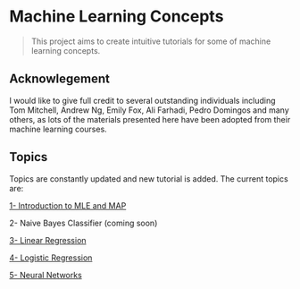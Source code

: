 # Machine Learning Concepts
> This project aims to create intuitive tutorials for some of machine learning concepts.


## Acknowlegement

I would like to give full credit to several outstanding individuals including Tom Mitchell, Andrew Ng, Emily Fox, Ali Farhadi, Pedro Domingos and many others, as lots of the materials presented here have been adopted from their machine learning courses.

## Topics
Topics are constantly updated and new tutorial is added. The current topics are:

[1- Introduction to MLE and MAP](mle_map)


2- Naive Bayes Classifier (coming soon)


[3- Linear Regression](linear_regression)


[4- Logistic Regression](logistic_regression)


[5- Neural Networks](neural_network)


